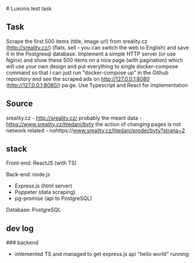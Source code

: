 # Luxonis test task

## Task
Scrape the first 500 items (title, image url) from sreality.cz (http://sreality.cz/) (flats, sell - you can switch the web to English) and save it in the Postgresql database. Implement a simple HTTP server (or use Nginx) and show these 500 items on a nice page (with pagination) which will use your own design and put everything to single docker-compose command so that I can just run "docker-compose up" in the Github repository and see the scraped ads on http://127.0.0.1:8080 (http://127.0.0.1:8080/) pa
ge. Use Typescript and React for implementation

## Source

sreality.cz - http://sreality.cz/
probably the meant data - https://www.sreality.cz/hledani/byty
the action of changing pages is not network related - nohttps://www.sreality.cz/hledani/prodej/byty?strana=2

## stack

Front-end: ReactJS (with TS)

Back-end: node.js
- Express.js (html server)
- Puppeter (data scraping)
- pg-promise (api to PostgreSQL)

Database: PostgreSQL

## dev log

### backend
- imlemented TS and managed to get express.js api "hello world" running
